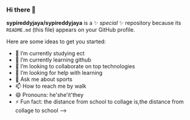 ### Hi there 👋


**sypireddyjaya/sypireddyjaya** is a ✨ _special_ ✨ repository because its `README.md` (this file) appears on your GitHub profile.

Here are some ideas to get you started:

- 🔭 I’m currently studying ect
- 🌱 I’m currently learning github
- 👯 I’m looking to collaborate on top technologies
- 🤔 I’m looking for help with learning
- 💬 Ask me about sports
- 📫 How to reach me by walk
- 😄 Pronouns: he'she'it'they
- ⚡ Fun fact: the distance from school to collage is,the distance from collage to school
-->
